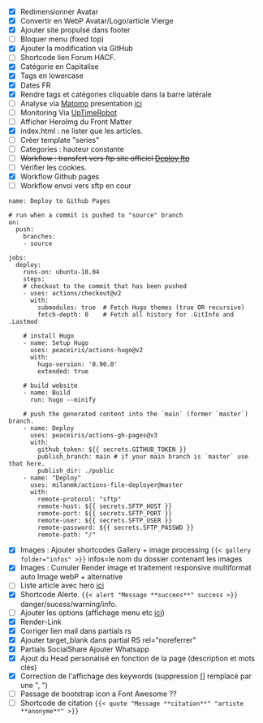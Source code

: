 * [X] Redimensionner Avatar
* [X] Convertir en WebP Avatar/Logo/article Vierge
* [x] Ajouter site propulsé dans footer
* [ ] Bloquer menu (fixed top)
* [x] Ajouter la modification via GitHub
* [ ] Shortcode lien Forum HACF.
* [X] Catégorie en Capitalise
* [X] Tags en lowercase
* [X] Dates FR
* [X] Rendre tags et catégories cliquable dans la barre latérale
* [ ] Analyse via [Matomo](https://fr.matomo.org/) presentation [ici](https://zestedesavoir.com/tutoriels/2508/matomo-analytics/)
* [ ] Monitoring Via [UpTimeRobot](uptimerobot.com)
* [ ] Afficher HeroImg du Front Matter
* [X] index.html : ne lister que les articles.
* [ ] Créer template "series"
* [ ] Categories : hauteur constante
* [ ] ~~Workflow : transfert vers ftp site officiel [Deploy ftp](https://github.com/marketplace/actions/ftp-deploy)~~
* [ ] Vérifier les cookies.
* [X] Workflow Github pages
* [ ] Workflow envoi vers sftp en cour
```
name: Deploy to Github Pages

# run when a commit is pushed to "source" branch
on:
  push:
    branches:
    - source

jobs:
  deploy:
    runs-on: ubuntu-18.04
    steps:
    # checkout to the commit that has been pushed
    - uses: actions/checkout@v2
      with:
        submodules: true  # Fetch Hugo themes (true OR recursive)
        fetch-depth: 0    # Fetch all history for .GitInfo and .Lastmod
    
    # install Hugo
    - name: Setup Hugo
      uses: peaceiris/actions-hugo@v2
      with:
        hugo-version: '0.90.0'
        extended: true

    # build website
    - name: Build
      run: hugo --minify

    # push the generated content into the `main` (former `master`) branch.
    - name: Deploy
      uses: peaceiris/actions-gh-pages@v3
      with:
        github_token: ${{ secrets.GITHUB_TOKEN }}
        publish_branch: main # if your main branch is `master` use that here.
        publish_dir: ./public
    - name: "Deploy"
      uses: milanmk/actions-file-deployer@master
      with:
        remote-protocol: "sftp"
        remote-host: ${{ secrets.SFTP_HOST }}
        remote-port: ${{ secrets.SFTP_PORT }}
        remote-user: ${{ secrets.SFTP_USER }}
        remote-password: ${{ secrets.SFTP_PASSWD }}
        remote-path: "/"
```
* [x] Images : Ajouter shortcodes Gallery + image processing `{{< gallery folder="infos" >}}` infos=le nom du dossier contenant les images
* [x] Images : Cumuler Render image et traitement responsive multiformat auto Image webP + alternative
* [ ] Liste article avec hero [ici](https://www.markuptag.com/hero-banner-html-design-in-bootstrap-5/)
* [x] Shortcode Alerte. `{{< alert "Message **succees**" success >}}` danger/sucess/warning/info.
* [ ] Ajouter les options (affichage menu etc [ici](https://github.com/razonyang/hugo-theme-bootstrap/tree/master/layouts/partials/sidebar))
* [X] Render-Link
* [x] Corriger lien mail dans partials rs
* [x] Ajouter target_blank dans partial RS rel="noreferrer"
* [x] Partials SocialShare Ajouter Whatsapp
* [x] Ajout du Head personalisé en fonction de la page (description et mots clés)
* [x] Correction de l'affichage des keywords (suppression [] remplacé par une ", ")
* [ ] Passage de bootstrap icon a Font Awesome ??
* [ ] Shortcode de citation `{{< quote "Message **citation**" "artiste **anonyme**" >}}`
